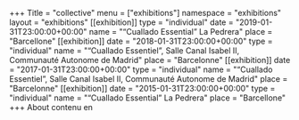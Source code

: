 +++
Title = "collective"
menu = ["exhibitions"]
namespace = "exhibitions"
layout = "exhibitions"
[[exhibition]]
type = "individual"
date = "2019-01-31T23:00:00+00:00"
name = "“Cuallado Essential” La Pedrera"
place = "Barcellone"
[[exhibition]]
date = "2018-01-31T23:00:00+00:00"
type = "individual"
name = "“Cuallado Essentiel”, Salle Canal Isabel II, Communauté Autonome de Madrid"
place = "Barcelonne"
[[exhibition]]
date = "2017-01-31T23:00:00+00:00"
type = "individual"
name = "“Cuallado Essentiel”, Salle Canal Isabel II, Communauté Autonome de Madrid"
place = "Barcelonne"
[[exhibition]]
date = "2015-01-31T23:00:00+00:00"
type = "individual"
name = "“Cuallado Essential” La Pedrera"
place = "Barcellone"
+++
About contenu en